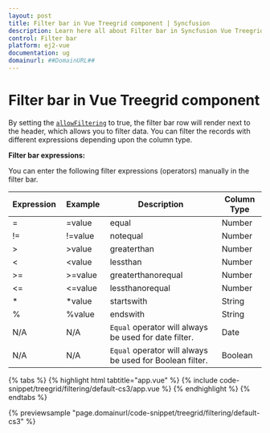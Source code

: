 ```yaml
---
layout: post
title: Filter bar in Vue Treegrid component | Syncfusion
description: Learn here all about Filter bar in Syncfusion Vue Treegrid component of Syncfusion Essential JS 2 and more.
control: Filter bar 
platform: ej2-vue
documentation: ug
domainurl: ##DomainURL##
---
```


# Filter bar in Vue Treegrid component

By setting the [`allowFiltering`](https://ej2.syncfusion.com/vue/documentation/api/treegrid/#allowfiltering) to true, the filter bar row will render next to the header, which allows you to filter data. You can filter the records with different expressions depending upon the column type.

 **Filter bar expressions:**

 You can enter the following filter expressions (operators) manually in the filter bar.

Expression |Example |Description |Column Type
-----|-----|-----|-----
= |=value |equal |Number
!= |!=value |notequal |Number
> |>value |greaterthan |Number
< |<value |lessthan |Number
>= |>=value |greaterthanorequal |Number
<=|<=value|lessthanorequal |Number
* |*value |startswith |String
% |%value |endswith |String
N/A |N/A | `Equal` operator will always be used for date filter. |Date
N/A |N/A |`Equal` operator will always be used for Boolean filter. |Boolean

{% tabs %}
{% highlight html tabtitle="app.vue" %}
{% include code-snippet/treegrid/filtering/default-cs3/app.vue %}
{% endhighlight %}
{% endtabs %}
        
{% previewsample "page.domainurl/code-snippet/treegrid/filtering/default-cs3" %}